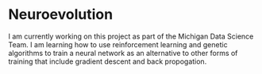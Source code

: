 # Neuroevolution

I am currently working on this project as part of the Michigan Data Science Team. I am learning how to use reinforcement learning and genetic algorithms to train a neural network as an alternative to other forms of training that include gradient descent and back propogation.
